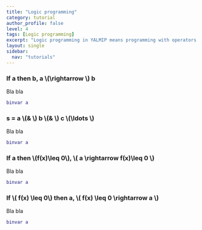 ```yaml
---
title: "Logic programming"
category: tutorial
author_profile: false
level: 4
tags: [Logic programming]
excerpt: "Logic programming in YALMIP means programming with operators such as alldifferent, number of non-zeros, implications and similiar combinatorial objects."
layout: single
sidebar:
  nav: "tutorials"
---
```



### If a then b, a \\(\rightarrow \\) b

Bla bla

````matlab
binvar a
````

### s = a \\(\& \\) b \\(\& \\) c \\(\ldots \\)

Bla bla

````matlab
binvar a
````

### If a then  \\(f(x)\leq 0\\), \\( a \rightarrow f(x)\leq 0 \\)

Bla bla

````matlab
binvar a
````

### If \\( f(x) \leq 0\\) then a, \\(  f(x) \leq 0 \rightarrow a \\)

Bla bla

````matlab
binvar a
````
